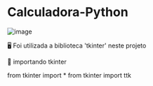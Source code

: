 # Calculadora-Python

![image](https://github.com/victoriaflb/Calculadora-Py/assets/122183830/e671601d-fe02-4ed1-b9ea-cf64d4aeea40)


🖥 Foi utilizada a biblioteca 'tkinter' neste projeto


📌 importando tkinter

from tkinter import *
from tkinter import ttk
